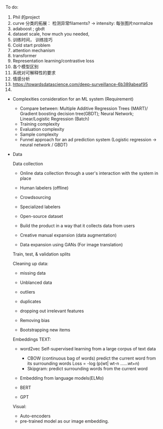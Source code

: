 To do:
  1. Phil 的project
  2. curve 分类的拓展： 检测异常filaments? -> intensity: 每张图片normalize
  3. adaboost ; gbdt
  4. dataset scale, how much you needed, 
  5. 训练时间， 训练技巧
  6. Cold start problem
  7. attention mechanism
  8. transformer
  9. Representation learning/contrastive loss
  10. 各个模型区别
  11. 系统对可解释性的要求
  12. 情感分析
  13. https://towardsdatascience.com/deep-surveillance-6b389abeaf95
  14. 

* Complexities consideration for an ML system (Requirement)

  * Compare between: Multiple Additive Regression Trees (MART)/ Gradient boosting decision tree(GBDT); Neural Network; Linear/Logistic Regression (Batch) 
  * Training complexity
  * Evaluation complexity
  * Sample complexity
  * Funnel approach for an ad prediction system (Logistic regression -> neural network / GBDT)
  
* Data

  Data collection
  
  * Online data collection through a user's interaction with the system in place
  * Human labelers (offline)
  
   * Crowdsourcing
   * Specialized labelers
   * Open-source dataset
   * Build the product in a way that it collects data from users
   * Creative manual expansion (data augmentation)
   * Data expansion using GANs (For image translation)
    
  
  Train, test, & validation splits
  
  Cleaning up data:
    * missing data
    
    * Unblanced data
    
    * outliers
    * duplicates
    * dropping out irrelevant features
    
    * Removing bias
    * Bootstrapping new items
    
  Embeddings
    TEXT:
    * word2vec 
        Self-supervised learning from a large corpus of text data
      * CBOW (continuous bag of words)
        predict the current word from its surrounding words
        Loss = -log (p(wt| wt-n ......wt+n)
      * Skipgram: 
        predict surrounding words from the current word
    
    * Embedding from language models(ELMo)
    * BERT
    * GPT
      
    Visual:
    * Auto-encoders
    * pre-trained model as our image embedding.
    
  
